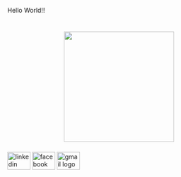 <p align="left">Hello World!!</p>

###

<br clear="both">

<div align="center">
  <img height="249" src="https://media.giphy.com/media/v1.Y2lkPTc5MGI3NjExMndrMGk1OGFsMnhrbnF1Zzg4dW1hMnh4aWp3OWZ1M3d3OTRlMWxyOCZlcD12MV9naWZzX3NlYXJjaCZjdD1n/xT9C25UNTwfZuk85WP/giphy.gif"  />
</div>

###

<div align="left">
  <img src="https://raw.githubusercontent.com/maurodesouza/profile-readme-generator/master/src/assets/icons/social/linkedin/default.svg" width="52" height="40" alt="linkedin logo"  />
  <img src="https://raw.githubusercontent.com/maurodesouza/profile-readme-generator/master/src/assets/icons/social/facebook/default.svg" width="52" height="40" alt="facebook logo"  />
  <img src="https://raw.githubusercontent.com/maurodesouza/profile-readme-generator/master/src/assets/icons/social/gmail/default.svg" width="52" height="40" alt="gmail logo"  />
</div>

###
